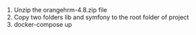 1. Unzip the orangehrm-4.8.zip file
2. Copy two folders lib and symfony to the root folder of project
3. docker-compose up